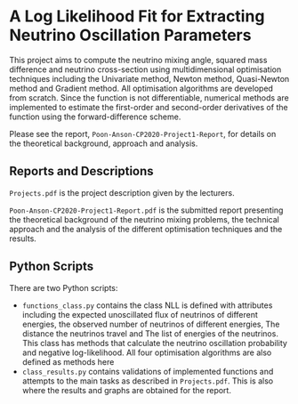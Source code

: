 # A Log Likelihood Fit for Extracting Neutrino Oscillation Parameters

This project aims to compute the neutrino mixing angle, squared mass difference and neutrino cross-section using multidimensional optimisation techniques including the Univariate method, Newton method, Quasi-Newton method and Gradient  method. All optimisation algorithms are developed from scratch. Since the function is not differentiable, numerical methods are implemented to estimate the first-order and second-order derivatives of the function using the forward-difference scheme.

Please see the report, `Poon-Anson-CP2020-Project1-Report`, for details on the theoretical background, approach and analysis.

## Reports and Descriptions
`Projects.pdf` is the project description given by the lecturers.

`Poon-Anson-CP2020-Project1-Report.pdf` is the submitted report presenting the theoretical background of the neutrino mixing problems, the technical approach and the analysis of the different optimisation techniques and the results.

## Python Scripts

There are two Python scripts:
- `functions_class.py` contains the class NLL is defined with attributes including the expected unoscillated flux of neutrinos of different energies, the observed number of neutrinos of different energies, The distance the neutrinos travel and The list of energies of the neutrinos. This class has methods that calculate the neutrino oscillation probability and negative log-likelihood. All four optimisation algorithms are also defined as methods here
- `class_results.py` contains validations of implemented functions and attempts to the main tasks as described in `Projects.pdf`. This is also where the results and graphs are obtained for the report.



